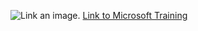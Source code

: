 ![Link an image.](https://github.githubassets.com/assets/GitHub-Mark-ea2971cee799.png)
[Link to Microsoft Training](/[youtube](https://www.youtube.com/watch?v=Wa_AIf6uhHU))
